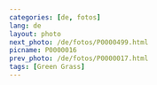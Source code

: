 ```yaml
---
categories: [de, fotos]
lang: de
layout: photo
next_photo: /de/fotos/P0000499.html
picname: P0000016
prev_photo: /de/fotos/P0000017.html
tags: [Green Grass]
---
```

